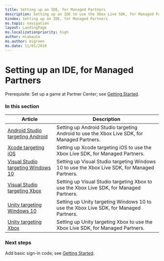 ```yaml
---
title: Setting up an IDE, for Managed Partners
description: Setting up an IDE to use the Xbox Live SDK, for Managed Partners.
kindex: Setting up an IDE, for Managed Partners
ms.topic: navigation
layout: LandingPage
ms.localizationpriority: high
author: mlamaute
ms.author: migreen
ms.date: 11/01/2019
---
```


# Setting up an IDE, for Managed Partners

Prerequisite: Set up a game at Partner Center; see [Getting Started](../../live-getstarted-nav.md).


### In this section

| Article | Description |
|---------|-------------|
| [Android Studio targeting Android](astudio-android/live-mp-astudio-android-nav.md) | Setting up Android Studio targeting Android to use the Xbox Live SDK, for Managed Partners. |
| [Xcode targeting iOS](xcode-ios/live-mp-xcode-ios-nav.md) | Setting up Xcode targeting iOS to use the Xbox Live SDK, for Managed Partners. |
| [Visual Studio targeting Windows 10](vstudio-win10/live-mp-vstudio-win10-nav.md) | Setting up Visual Studio targeting Windows 10 to use the Xbox Live SDK, for Managed Partners. |
| [Visual Studio targeting Xbox](vstudio-xbox/live-mp-vstudio-xbox-nav.md) | Setting up Visual Studio targeting Xbox to use the Xbox Live SDK, for Managed Partners. |
| [Unity targeting Windows 10](unity-win10/live-mp-unity-win10-nav.md) | Setting up Unity targeting Windows 10 to use the Xbox Live SDK, for Managed Partners. |
| [Unity targeting Xbox](unity-xbox/live-mp-unity-xbox-nav.md) | Setting up Unity targeting Xbox to use the Xbox Live SDK, for Managed Partners. |

<!-- Visual Studio targeting Android
vstudio-android/mp-vstudio-android_nav.md
Setting up Visual Studio targeting Android to use the Xbox Live SDK, for Managed Partners. -->


### Next steps

Add basic sign-in code; see [Getting Started](../../live-getstarted-nav.md).
